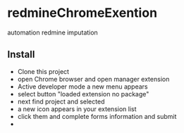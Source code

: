 # redmineChromeExention
automation redmine imputation



## Install

-  Clone this project 
-  open Chrome browser and open manager extension
-  Active developer mode a new menu appears
-  select button "loaded extension no package" 
-  next find project and selected 
-  a new icon appears in your extension list
-  click them and complete forms information and submit 
-  
